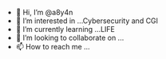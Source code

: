 - 👋 Hi, I’m @a8y4n
- 👀 I’m interested in ...Cybersecurity and CGI
- 🌱 I’m currently learning ...LIFE
- 💞️ I’m looking to collaborate on ...
- 📫 How to reach me ...

<!---
a8y4n/a8y4n is a ✨ special ✨ repository because its `README.md` (this file) appears on your GitHub profile.
You can click the Preview link to take a look at your changes.
--->
